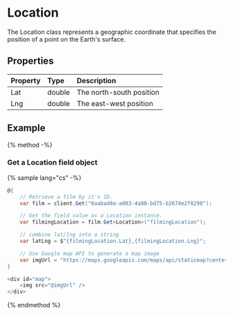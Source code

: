 # Location


The Location class represents a geographic coordinate that specifies the position of a point on the Earth's surface.

## Properties

| Property | Type | Description |
| :------- | :--- | :---------- |
| Lat | double | The north-south position |
| Lng | double | The east-west position |

## Example

{% method -%}

### Get a Location field object

{% sample lang="cs" -%}

```cs
@{
    // Retrieve a film by it's ID.
    var film = client.Get("0aabad4e-a083-4a88-bd75-b2674e2f8298");

    // Get the field value as a Location instance.
    var filmingLocation = film.Get<Location>("filmingLocation");

    // combine lat/lng into a string
    var latLng = $"{filmingLocation.Lat},{filmingLocation.Lng}";

    // Use Google map API to generate a map image
    var imgUrl = "https://maps.googleapis.com/maps/api/staticmap?center="+latLng+"&zoom=14&size=400x300&sensor=false";
}

<div id="map">
    <img src="@imgUrl" />
</div>
```
{% endmethod %}